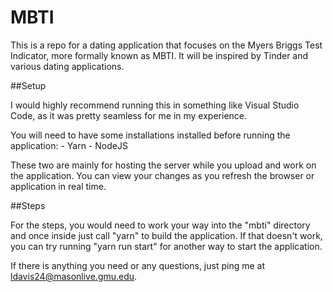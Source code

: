 # MBTI

This is a repo for a dating application that focuses on the Myers Briggs Test Indicator, more formally known as MBTI. It will be inspired by Tinder and various dating applications. 

##Setup

I would highly recommend running this in something like Visual Studio Code, as it was pretty seamless for me in my experience. 

You will need to have some installations installed before running the application:
	- Yarn
	- NodeJS

These two are mainly for hosting the server while you upload and work on the application. You can view your changes as you refresh the browser or application in real time. 

##Steps

For the steps, you would need to work your way into the "mbti" directory and once inside just call "yarn" to build the application. If that doesn't work, you can try running
"yarn run start" for another way to start the application. 

If there is anything you need or any questions, just ping me at ldavis24@masonlive.gmu.edu. 

